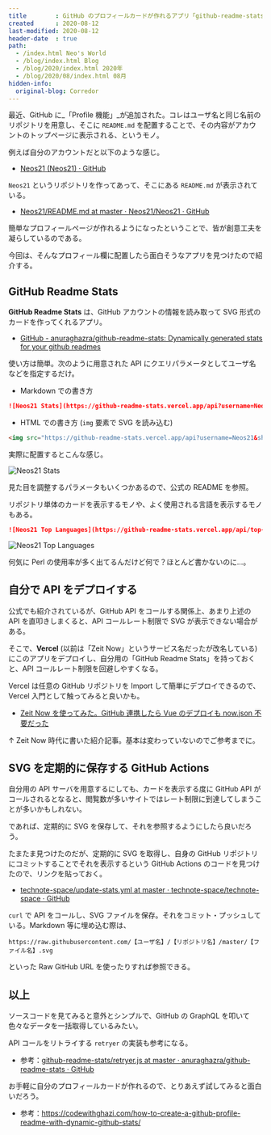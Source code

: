 ```yaml
---
title        : GitHub のプロフィールカードが作れるアプリ「github-readme-stats」
created      : 2020-08-12
last-modified: 2020-08-12
header-date  : true
path:
  - /index.html Neo's World
  - /blog/index.html Blog
  - /blog/2020/index.html 2020年
  - /blog/2020/08/index.html 08月
hidden-info:
  original-blog: Corredor
---
```


最近、GitHub に_「Profile 機能」_が追加された。コレはユーザ名と同じ名前のリポジトリを用意し、そこに `README.md` を配置することで、その内容がアカウントのトップページに表示される、というモノ。

例えば自分のアカウントだと以下のような感じ。

- [Neos21 (Neos21) · GitHub](https://github.com/Neos21)

`Neos21` というリポジトリを作ってあって、そこにある `README.md` が表示されている。

- [Neos21/README.md at master · Neos21/Neos21 · GitHub](https://github.com/Neos21/Neos21/blob/master/README.md)

簡単なプロフィールページが作れるようになったということで、皆が創意工夫を凝らしているのである。

今回は、そんなプロフィール欄に配置したら面白そうなアプリを見つけたので紹介する。

## GitHub Readme Stats

__GitHub Readme Stats__ は、GitHub アカウントの情報を読み取って SVG 形式のカードを作ってくれるアプリ。

- [GitHub - anuraghazra/github-readme-stats: Dynamically generated stats for your github readmes](https://github.com/anuraghazra/github-readme-stats)

使い方は簡単。次のように用意された API にクエリパラメータとしてユーザ名などを指定するだけ。

- Markdown での書き方

```markdown
![Neos21 Stats](https://github-readme-stats.vercel.app/api?username=Neos21&show_icons=true&theme=radical)
```

- HTML での書き方 (`img` 要素で SVG を読み込む)

```html
<img src="https://github-readme-stats.vercel.app/api?username=Neos21&show_icons=true&theme=radical" alt="Neos21 Stats">
```

実際に配置するとこんな感じ。

![Neos21 Stats](https://github-readme-stats.vercel.app/api?username=Neos21&show_icons=true&theme=radical)

見た目を調整するパラメータもいくつかあるので、公式の README を参照。

リポジトリ単体のカードを表示するモノや、よく使用される言語を表示するモノもある。

```markdown
![Neos21 Top Languages](https://github-readme-stats.vercel.app/api/top-langs/?username=Neos21)
```

![Neos21 Top Languages](https://github-readme-stats.vercel.app/api/top-langs/?username=Neos21)

何気に Perl の使用率が多く出てるんだけど何で？ほとんど書かないのに…。

## 自分で API をデプロイする

公式でも紹介されているが、GitHub API をコールする関係上、あまり上述の API を直叩きしまくると、API コールレート制限で SVG が表示できない場合がある。

そこで、__Vercel__ (以前は「Zeit Now」というサービス名だったが改名している) にこのアプリをデプロイし、自分用の「GitHub Readme Stats」を持っておくと、API コールレート制限を回避しやすくなる。

Vercel は任意の GitHub リポジトリを Import して簡単にデプロイできるので、Vercel 入門として触ってみると良いかも。

- [Zeit Now を使ってみた。GitHub 連携したら Vue のデプロイも now.json 不要だった](/blog/2019/11/27-01.html)

↑ Zeit Now 時代に書いた紹介記事。基本は変わっていないのでご参考までに。

## SVG を定期的に保存する GitHub Actions

自分用の API サーバを用意するにしても、カードを表示する度に GitHub API がコールされるとなると、閲覧数が多いサイトではレート制限に到達してしまうことが多いかもしれない。

であれば、定期的に SVG を保存して、それを参照するようにしたら良いだろう。

たまたま見つけたのだが、定期的に SVG を取得し、自身の GitHub リポジトリにコミットすることでそれを表示するという GitHub Actions のコードを見つけたので、リンクを貼っておく。

- [technote-space/update-stats.yml at master · technote-space/technote-space · GitHub](https://github.com/technote-space/technote-space/blob/master/.github/workflows/update-stats.yml)

`curl` で API をコールし、SVG ファイルを保存。それをコミット・プッシュしている。Markdown 等に埋め込む際は、

```
https://raw.githubusercontent.com/【ユーザ名】/【リポジトリ名】/master/【ファイル名】.svg
```

といった Raw GitHub URL を使ったりすれば参照できる。

## 以上

ソースコードを見てみると意外とシンプルで、GitHub の GraphQL を叩いて色々なデータを一括取得しているみたい。

API コールをリトライする `retryer` の実装も参考になる。

- 参考：[github-readme-stats/retryer.js at master · anuraghazra/github-readme-stats · GitHub](https://github.com/anuraghazra/github-readme-stats/blob/master/src/retryer.js)

お手軽に自分のプロフィールカードが作れるので、とりあえず試してみると面白いだろう。

- 参考：<https://codewithghazi.com/how-to-create-a-github-profile-readme-with-dynamic-github-stats/>
